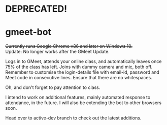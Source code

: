 # DEPRECATED!  

# gmeet-bot

~~Currently runs Google Chrome v86 and later on Windows 10.~~  
Update: No longer works after the GMeet Update.

Logs in to GMeet, attends your online class, and automatically leaves once 75% of the class has left. Joins with dummy camera and mic, both off. Remember to customise the login-details file with email-id, password and Meet code in consecutive lines. Ensure that there are no whitespaces.

Oh, and don't forget to pay attention to class.


I intend to work on additional features, mainly automated response to attendance, in the future. I will also  be extending the bot to other browsers soon.

Head over to active-dev branch to check out the latest additions.

